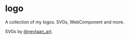 # logo

A collection of my logos. SVGs, WebComponent and more.

SVGs by [@neytaan_art](https://instagram.com/neytaan_art?igshid=NTc4MTIwNjQ2YQ==).
